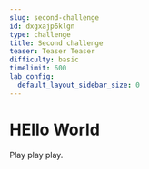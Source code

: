 ```yaml
---
slug: second-challenge
id: dxgxajp6klgn
type: challenge
title: Second challenge
teaser: Teaser Teaser
difficulty: basic
timelimit: 600
lab_config:
  default_layout_sidebar_size: 0
---
```

# HEllo World

Play play play.
